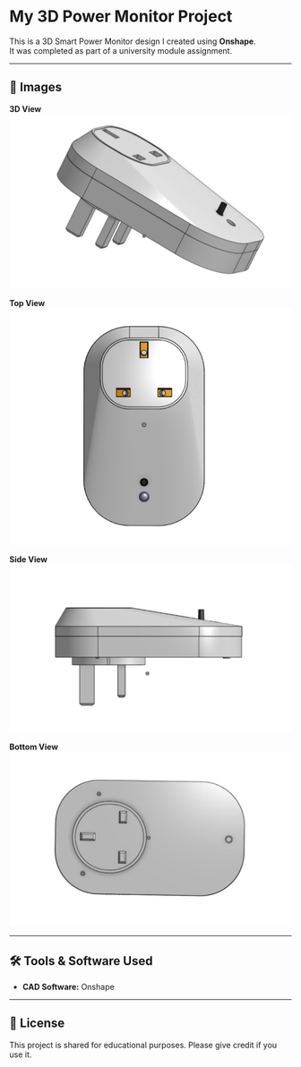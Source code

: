 # My 3D Power Monitor Project

This is a 3D Smart Power Monitor design I created using **Onshape**.  
It was completed as part of a university module assignment.

---

## 📸 Images

**3D View**  
![3D View](3d-view.png)

**Top View**  
![Top View](top-view.png)

**Side View**  
![Side View](side-view.png)

**Bottom View**  
![Bottom View](bottom-view.png)

---

## 🛠 Tools & Software Used
- **CAD Software:** Onshape

---

## 📄 License
This project is shared for educational purposes. Please give credit if you use it.
